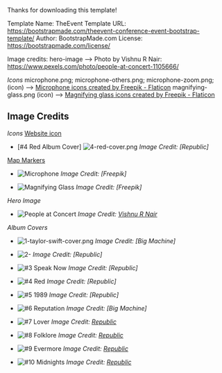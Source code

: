 Thanks for downloading this template!

Template Name: TheEvent
Template URL: https://bootstrapmade.com/theevent-conference-event-bootstrap-template/
Author: BootstrapMade.com
License: https://bootstrapmade.com/license/

Image credits:
hero-image --> Photo by Vishnu R Nair: https://www.pexels.com/photo/people-at-concert-1105666/

*Icons*
microphone.png; microphone-others.png; microphone-zoom.png; (icon) --> <a href="https://www.flaticon.com/free-icons/microphone" title="microphone icons">Microphone icons created by Freepik - Flaticon</a>
magnifying-glass.png (icon) --> <a href="https://www.flaticon.com/free-icons/magnifying-glass" title="magnifying glass icons">Magnifying glass icons created by Freepik - Flaticon</a>


## Image Credits
*Icons*
<u>Website icon</u>
- [#4 Red Album Cover] ![4-red-cover.png](https://en.wikipedia.org/wiki/Red_(Taylor%27s_Version))
  *Image Credit: [Republic]*

<u>Map Markers</u>
- ![Microphone](https://www.flaticon.com/free-icons/microphone)
  *Image Credit: [Freepik]*

- ![Magnifying Glass](https://www.flaticon.com/free-icons/magnifying-glass)
  *Image Credit: [Freepik]*



*Hero Image*
- ![People at Concert](https://www.pexels.com/photo/people-at-concert-1105666/)
  *Image Credit: [Vishnu R Nair](https://images.pexels.com/photos/1105666/pexels-photo-1105666.jpeg?auto=compress&cs=tinysrgb&w=1260&h=750&dpr=2)*


*Album Covers*
- ![1-taylor-swift-cover.png](https://upload.wikimedia.org/wikipedia/en/1/1f/Taylor_Swift_-_Taylor_Swift.png)
  *Image Credit: [Big Machine]*

- ![2-](https://upload.wikimedia.org/wikipedia/en/5/5b/Fearless_%28Taylor%27s_Version%29_%282021_album_cover%29_by_Taylor_Swift.png)
  *Image Credit: [Republic]*

- ![#3 Speak Now](https://upload.wikimedia.org/wikipedia/en/5/5b/Fearless_%28Taylor%27s_Version%29_%282021_album_cover%29_by_Taylor_Swift.png)
  *Image Credit: [Republic]*

- ![#4 Red](https://upload.wikimedia.org/wikipedia/en/4/47/Taylor_Swift_-_Red_%28Taylor%27s_Version%29.png)
  *Image Credit: [Republic]*

- ![#5 1989](https://upload.wikimedia.org/wikipedia/en/d/d5/Taylor_Swift_-_1989_%28Taylor%27s_Version%29.png)
  *Image Credit: [Republic]*

- ![#6 Reputation](https://upload.wikimedia.org/wikipedia/en/f/f2/Taylor_Swift_-_Reputation.png)
  *Image Credit: [Big Machine]*

- ![#7 Lover](https://upload.wikimedia.org/wikipedia/en/c/cd/Taylor_Swift_-_Lover.png)
  *Image Credit: [Republic](source2-url)*

- ![#8 Folklore](https://upload.wikimedia.org/wikipedia/en/f/f8/Taylor_Swift_-_Folklore.png)
  *Image Credit: [Republic](source2-url)*

- ![#9 Evermore](https://upload.wikimedia.org/wikipedia/en/0/0a/Taylor_Swift_-_Evermore.png)
  *Image Credit: [Republic](source2-url)*

- ![#10 Midnights](https://upload.wikimedia.org/wikipedia/en/9/9f/Midnights_-_Taylor_Swift.png)
  *Image Credit: [Republic](source2-url)*



